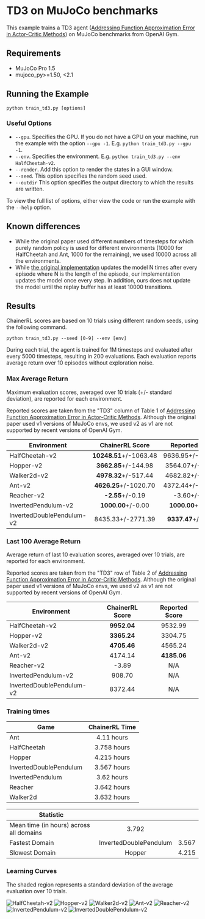 # TD3 on MuJoCo benchmarks

This example trains a TD3 agent ([Addressing Function Approximation Error in Actor-Critic Methods](http://arxiv.org/abs/1802.09477)) on MuJoCo benchmarks from OpenAI Gym.

## Requirements

- MuJoCo Pro 1.5
- mujoco_py>=1.50, <2.1

## Running the Example

```
python train_td3.py [options]
```

### Useful Options

- `--gpu`. Specifies the GPU. If you do not have a GPU on your machine, run the example with the option `--gpu -1`. E.g. `python train_td3.py --gpu -1`.
- `--env`. Specifies the environment. E.g. `python train_td3.py --env HalfCheetah-v2`.
- `--render`. Add this option to render the states in a GUI window.
- `--seed`. This option specifies the random seed used.
- `--outdir` This option specifies the output directory to which the results are written.

To view the full list of options, either view the code or run the example with the `--help` option.

## Known differences

- While the original paper used different numbers of timesteps for which purely random policy is used for different environments (10000 for HalfCheetah and Ant, 1000 for the remaining), we used 10000 across all the environments.
- While [the original implementation](https://github.com/sfujim/TD3) updates the model N times after every episode where N is the length of the episode, our implementation updates the model once every step. In addition, ours does not update the model until the replay buffer has at least 10000 transitions.

## Results

ChainerRL scores are based on 10 trials using different random seeds, using the following command.

```
python train_td3.py --seed [0-9] --env [env]
```

During each trial, the agent is trained for 1M timesteps and evaluated after every 5000 timesteps, resulting in 200 evaluations.
Each evaluation reports average return over 10 episodes without exploration noise.

### Max Average Return

Maximum evaluation scores, averaged over 10 trials (+/- standard deviation), are reported for each environment.

Reported scores are taken from the "TD3" column of Table 1 of [Addressing Function Approximation Error in Actor-Critic Methods](http://arxiv.org/abs/1802.09477).
Although the original paper used v1 versions of MuJoCo envs, we used v2 as v1 are not supported by recent versions of OpenAI Gym.

| Environment               | ChainerRL Score        | Reported Score        |
| ------------------------- |:----------------------:|:---------------------:|
| HalfCheetah-v2            | **10248.51**+/-1063.48 |     9636.95+/-859.065 |
| Hopper-v2                 |   **3662.85**+/-144.98 |      3564.07+/-114.74 |
| Walker2d-v2               |   **4978.32**+/-517.44 |      4682.82+/-539.64 |
| Ant-v2                    |  **4626.25**+/-1020.70 |     4372.44+/-1000.33 |
| Reacher-v2                |       **-2.55**+/-0.19 |          -3.60+/-0.56 |
| InvertedPendulum-v2       |     **1000.00**+/-0.00 |    **1000.00**+/-0.00 |
| InvertedDoublePendulum-v2 |      8435.33+/-2771.39 |   **9337.47**+/-14.96 |


### Last 100 Average Return

Average return of last 10 evaluation scores, averaged over 10 trials, are reported for each environment.

Reported scores are taken from the "TD3" row of Table 2 of [Addressing Function Approximation Error in Actor-Critic Methods](http://arxiv.org/abs/1802.09477).
Although the original paper used v1 versions of MuJoCo envs, we used v2 as v1 are not supported by recent versions of OpenAI Gym.

| Environment               | ChainerRL Score | Reported Score |
| ------------------------- |:---------------:|:--------------:|
| HalfCheetah-v2            |     **9952.04** |        9532.99 |
| Hopper-v2                 |     **3365.24** |        3304.75 |
| Walker2d-v2               |     **4705.46** |        4565.24 |
| Ant-v2                    |         4174.14 |    **4185.06** |
| Reacher-v2                |           -3.89 |            N/A |
| InvertedPendulum-v2       |          908.70 |            N/A |
| InvertedDoublePendulum-v2 |         8372.44 |            N/A |

### Training times


| Game        | ChainerRL Time           |
| ------------- |:-------------:|
| Ant | 4.11 hours |
| HalfCheetah | 3.758 hours |
| Hopper | 4.215 hours |
| InvertedDoublePendulum | 3.567 hours |
| InvertedPendulum | 3.62 hours |
| Reacher | 3.642 hours |
| Walker2d | 3.632 hours |


| Statistic        |            |            |
| ------------- |:-------------:|:-------------:|
| Mean time (in hours) across all domains        |  3.792 |
| Fastest Domain |  InvertedDoublePendulum | 3.567 |
| Slowest Domain |  Hopper | 4.215 |



### Learning Curves

The shaded region represents a standard deviation of the average evaluation over 10 trials.

![HalfCheetah-v2](assets/HalfCheetah-v2.png)
![Hopper-v2](assets/Hopper-v2.png)
![Walker2d-v2](assets/Walker2d-v2.png)
![Ant-v2](assets/Ant-v2.png)
![Reacher-v2](assets/Reacher-v2.png)
![InvertedPendulum-v2](assets/InvertedPendulum-v2.png)
![InvertedDoublePendulum-v2](assets/InvertedDoublePendulum-v2.png)
